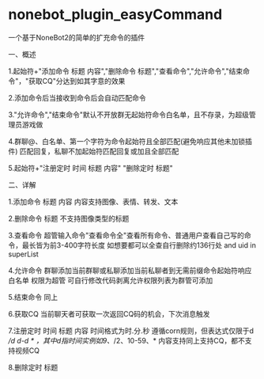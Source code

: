 # nonebot_plugin_easyCommand
 一个基于NoneBot2的简单的扩充命令的插件

一、概述

1.起始符+"添加命令 标题 内容","删除命令 标题","查看命令","允许命令","结束命令"，"获取CQ"分达到如其字意的效果

2.添加命令后当接收到命令后会自动匹配命令

3."允许命令","结束命令"默认不开放群无起始符命令白名单，且不存录，为超级管理员游戏做

4.群聊@、白名单、第一个字符为命令起始符且全部匹配(避免响应其他未加锁插件) 匹配回复，私聊不加起始符匹配回复或加且全部匹配

5.起始符+"注册定时 时间 标题 内容" "删除定时 标题"


二、详解

1.添加命令 标题 内容 内容支持图像、表情、转发、文本

2.删除命令 标题 不支持图像类型的标题

3.查看命令 超管输入命令"查看命令全"查看所有命令、普通用户查看自己写的命令，最长皆为前3-400字符长度  如想要都可以全查自行删除约136行处 and uid in superList

4.允许命令 群聊添加当前群聊或私聊添加当前私聊者到无需前缀命令起始符响应白名单 权限为超管 可自行修改代码剥离允许权限列表为群管可添加

5.结束命令 同上

6.获取CQ 当前聊天者可获取一次返回CQ码的机会，下次消息触发

7.注册定时 时间 标题 内容 时间格式为时.分.秒 遵循corn规则，但表达式仅限于d */d d-d * ，其中d指时间实例如9、*/2、10-59、* 
内容支持同上支持CQ，都不支持视频CQ 

8.删除定时 标题